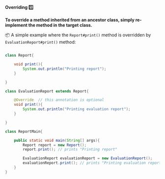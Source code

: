 <link rel="stylesheet" href="{{baseUrl}}/css/textbook.css">

<div class="website-content">

<div id="title">

#### Overriding :one:

</div>

<div id="body">

**To override a method inherited from an ancestor class, simply re-implement the method in the target class.** 

<tip-box> 

:package: A simple example where the `Report#print()` method is overridden by `EvaluationReport#print()` method: 

```java

class Report{

    void print(){
        System.out.println("Printing report");
    }

}

class EvaluationReport extends Report{

    @Override  // this annotation is optional
    void print(){
        System.out.println("Printing evaluation report");
    }

}

class ReportMain{

    public static void main(String[] args){
        Report report = new Report();
        report.print(); // prints "Printing report"

        EvaluationReport evaluationReport = new EvaluationReport();
        evaluationReport.print(); // prints "Printing evaluation report"
    }
}

```

</tip-box>



</div>

<div id="extras">

<include src="resources.md" />
<include src="exercises.md" />

<div>

</div>
